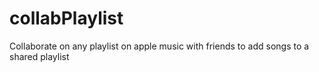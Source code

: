 # collabPlaylist
Collaborate on any playlist on apple music with friends to add songs to a shared playlist

